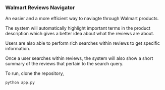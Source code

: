 ### **Walmart Reviews Navigator**

An easier and a more efficient way to naviagte through Walmart products.


The system will automatically highlight important terms in the product description which gives a better idea about what the reviews are about.

Users are also able to perform rich searches within reviews to get specific information.

Once a user searches within reviews, the system will also show a short summary of the reviews that pertain to the search query.


To run, clone the repository,

```
python app.py
```
